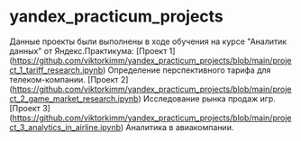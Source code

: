 # yandex_practicum_projects
Данные проекты были выполнены в ходе обучения на курсе "Аналитик данных" от Яндекс.Практикума:
[Проект 1] (https://github.com/viktorkimm/yandex_practicum_projects/blob/main/project_1_tariff_research.ipynb) Определение перспективного тарифа для телеком-компании.
[Проект 2] (https://github.com/viktorkimm/yandex_practicum_projects/blob/main/project_2_game_market_research.ipynb) Исследование рынка продаж игр.
[Проект 3] (https://github.com/viktorkimm/yandex_practicum_projects/blob/main/project_3_analytics_in_airline.ipynb) Аналитика в авиакомпании.
